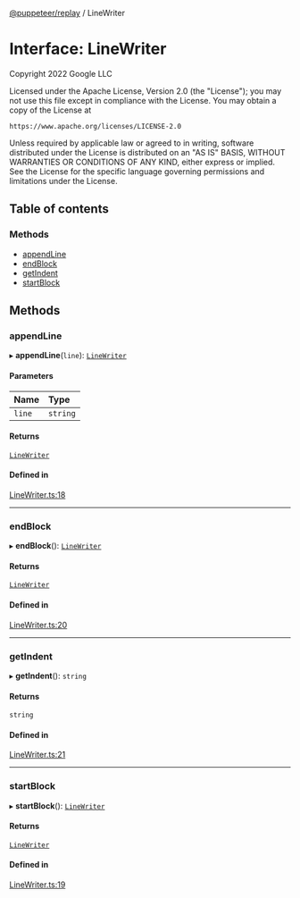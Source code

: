 [@puppeteer/replay](../README.md) / LineWriter

# Interface: LineWriter

Copyright 2022 Google LLC

Licensed under the Apache License, Version 2.0 (the "License");
you may not use this file except in compliance with the License.
You may obtain a copy of the License at

    https://www.apache.org/licenses/LICENSE-2.0

Unless required by applicable law or agreed to in writing, software
distributed under the License is distributed on an "AS IS" BASIS,
WITHOUT WARRANTIES OR CONDITIONS OF ANY KIND, either express or implied.
See the License for the specific language governing permissions and
limitations under the License.

## Table of contents

### Methods

- [appendLine](LineWriter.md#appendline)
- [endBlock](LineWriter.md#endblock)
- [getIndent](LineWriter.md#getindent)
- [startBlock](LineWriter.md#startblock)

## Methods

### appendLine

▸ **appendLine**(`line`): [`LineWriter`](LineWriter.md)

#### Parameters

| Name   | Type     |
| :----- | :------- |
| `line` | `string` |

#### Returns

[`LineWriter`](LineWriter.md)

#### Defined in

[LineWriter.ts:18](https://github.com/puppeteer/replay/blob/main/src/LineWriter.ts#L18)

---

### endBlock

▸ **endBlock**(): [`LineWriter`](LineWriter.md)

#### Returns

[`LineWriter`](LineWriter.md)

#### Defined in

[LineWriter.ts:20](https://github.com/puppeteer/replay/blob/main/src/LineWriter.ts#L20)

---

### getIndent

▸ **getIndent**(): `string`

#### Returns

`string`

#### Defined in

[LineWriter.ts:21](https://github.com/puppeteer/replay/blob/main/src/LineWriter.ts#L21)

---

### startBlock

▸ **startBlock**(): [`LineWriter`](LineWriter.md)

#### Returns

[`LineWriter`](LineWriter.md)

#### Defined in

[LineWriter.ts:19](https://github.com/puppeteer/replay/blob/main/src/LineWriter.ts#L19)

